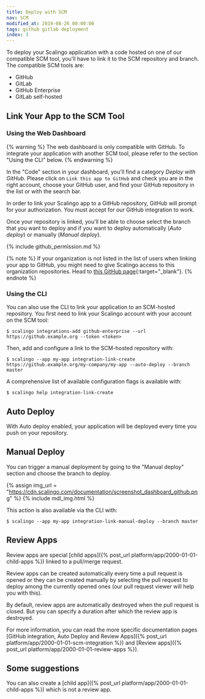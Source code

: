 ```yaml
---
title: Deploy with SCM
nav: SCM
modified_at: 2019-08-26 00:00:00
tags: github gitlab deployment
index: 3
---
```


To deploy your Scalingo application with a code hosted on one of our compatible SCM tool, you'll have to link it to the SCM repository and branch. The compatible SCM tools are:

- GitHub
- GitLab
- GitHub Enterprise
- GitLab self-hosted

## Link Your App to the SCM Tool

### Using the Web Dashboard

{% warning %}
The web dashboard is only compatible with GitHub. To integrate your application with another SCM tool, please refer to the section "Using the CLI" below.
{% endwarning %}

In the "Code" section in your dashboard, you'll find a category *Deploy with
GitHub*. Please click on `Link this app to GitHub` and check you are in the
right account, choose your GitHub user, and find your GitHub repository in the
list or with the search bar.

In order to link your Scalingo app to a GitHub repository, GitHub will prompt
for your authorization. You must accept for our GitHub integration to work.

Once your repository is linked, you'll be able to choose select the branch that
you want to deploy and if you want to deploy automatically (*Auto deploy*) or
manually (*Manual deploy*).

{% include github_permission.md %}

{% note %}
If your organization is not listed in the list of users when linking your app to
GitHub, you might need to give Scalingo access to this organization
repositories. Head to [this GitHub
page](https://github.com/settings/connections/applications/dce5163f63352f1a4d45){:target="_blank"}.
{% endnote %}

### Using the CLI

You can also use the CLI to link your application to an SCM-hosted repository.
You first need to link your Scalingo account with your account on the SCM tool:

```
$ scalingo integrations-add github-enterprise --url https://github.example.org --token <token>
```

Then, add and configure a link to the SCM-hosted repository with:

```
$ scalingo --app my-app integration-link-create https://github.example.org/my-company/my-app --auto-deploy --branch master
```

A comprehensive list of available configuration flags is available with:

```
$ scalingo help integration-link-create
```

## Auto Deploy

With Auto deploy enabled, your application will be deployed every time you push
on your repository.

## Manual Deploy

You can trigger a manual deployment by going to the "Manual deploy" section and
choose the branch to deploy.

{% assign img_url = "https://cdn.scalingo.com/documentation/screenshot_dashboard_github.png" %}
{% include mdl_img.html %}

This action is also available via the CLI with:

```
$ scalingo --app my-app integration-link-manual-deploy --branch master
```

## Review Apps

Review apps are special [child apps]({% post_url
platform/app/2000-01-01-child-apps %}) linked to a pull/merge request.

Review apps can be created automatically every time a pull request is opened or
they can be created manually by selecting the pull request to deploy among the
currently opened ones (our pull request viewer will help you with this).

By default, review apps are automatically destroyed when the pull request is
closed. But you can specify a duration after which the review app is destroyed.

For more information, you can read the more specific documentation pages [GitHub
integration, Auto Deploy and Review Apps]({% post_url
platform/app/2000-01-01-scm-integration %}) and [Review apps]({% post_url
platform/app/2000-01-01-review-apps %}).

## Some suggestions

You can also create a [child app]({% post_url platform/app/2000-01-01-child-apps
%}) which is not a review app.
